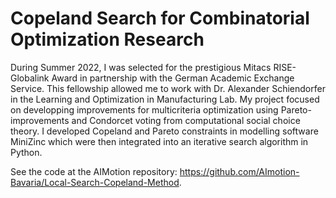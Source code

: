 # Copeland Search for Combinatorial Optimization Research

During Summer 2022, I was selected for the prestigious Mitacs RISE-Globalink Award in partnership with the German Academic Exchange Service. This fellowship allowed me to work with Dr. Alexander Schiendorfer in the Learning and Optimization in Manufacturing Lab. My project focused on developping improvements for multicriteria optimization using Pareto-improvements and Condorcet voting from computational social choice theory. I developed Copeland and Pareto constraints in modelling software MiniZinc which were then integrated into an iterative search algorithm in Python.

See the code at the AIMotion repository: https://github.com/AImotion-Bavaria/Local-Search-Copeland-Method.
